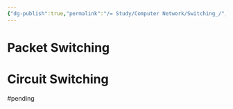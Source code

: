 ```yaml
---
{"dg-publish":true,"permalink":"/= Study/Computer Network/Switching_/","created":"2023-12-19T00:46:36.000+09:00","updated":"2025-01-14T15:33:44.000+09:00"}
---
```



# Packet Switching

# Circuit Switching

#pending 